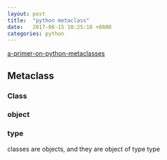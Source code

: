 ```yaml
---
layout: post
title:  "python metaclass"
date:   2017-06-15 10:25:16 +0800
categories: python
---
```

[a-primer-on-python-metaclasses](https://jakevdp.github.io/blog/2012/12/01/a-primer-on-python-metaclasses/)
## Metaclass

### Class

### object

### type

classes are objects, and they are object of type type
